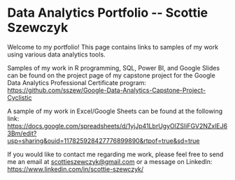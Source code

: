 # Data Analytics Portfolio -- Scottie Szewczyk


Welcome to my portfolio! This page contains links to samples of my work using various data analytics tools.

Samples of my work in R programming, SQL, Power BI, and Google Slides can be found on the project page of my capstone
project for the Google Data Analytics Professional Certificate program: https://github.com/sszew/Google-Data-Analytics-Capstone-Project-Cyclistic

A sample of my work in Excel/Google Sheets can be found at the following link: https://docs.google.com/spreadsheets/d/1yjJp41LbrUgyOlZSIiFGV2NZxlEJ63Bm/edit?usp=sharing&ouid=117825928427776899890&rtpof=true&sd=true


If you would like to contact me regarding me work, please feel free to send me an email at scottieszewczyk@gmail.com
or a message on LinkedIn: https://www.linkedin.com/in/scottie-szewczyk/


